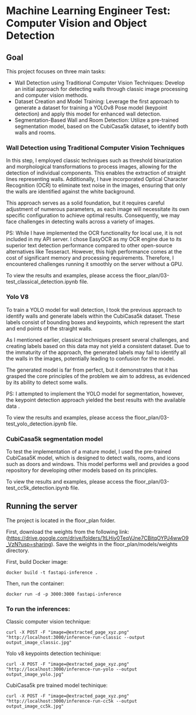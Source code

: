# Machine Learning Engineer Test: Computer Vision and Object Detection

## Goal
This project focuses on three main tasks:
* Wall Detection using Traditional Computer Vision Techniques: Develop an initial approach for detecting walls through classic image processing and computer vision methods.
* Dataset Creation and Model Training: Leverage the first approach to generate a dataset for training a YOLOv8 Pose model (keypoint detection) and apply this model for enhanced wall detection.
* Segmentation-Based Wall and Room Detection: Utilize a pre-trained segmentation model, based on the CubiCasa5k dataset, to identify both walls and rooms.

### Wall Detection using Traditional Computer Vision Techniques

In this step, I employed classic techniques such as threshold binarization and morphological transformations to process images, allowing for the detection of individual components. This enables the extraction of straight lines representing walls. Additionally, I have incorporated Optical Character Recognition (OCR) to eliminate text noise in the images, ensuring that only the walls are identified against the white background.

This approach serves as a solid foundation, but it requires careful adjustment of numerous parameters, as each image will necessitate its own specific configuration to achieve optimal results. Consequently, we may face challenges in detecting walls across a variety of images.

PS: While I have implemented the OCR functionality for local use, it is not included in my API server. I chose EasyOCR as my OCR engine due to its superior text detection performance compared to other open-source alternatives like Tesseract. However, this high performance comes at the cost of significant memory and processing requirements. Therefore, I encountered challenges running it smoothly on the server without a GPU.

To view the results and examples, please access the floor_plan/03-test_classical_detection.ipynb file.

### Yolo V8

To train a YOLO model for wall detection, I took the previous approach to identify walls and generate labels within the CubiCasa5k dataset. These labels consist of bounding boxes and keypoints, which represent the start and end points of the straight walls.

As I mentioned earlier, classical techniques present several challenges, and creating labels based on this data may not yield a consistent dataset. Due to the immaturity of the approach, the generated labels may fail to identify all the walls in the images, potentially leading to confusion for the model.

The generated model is far from perfect, but it demonstrates that it has grasped the core principles of the problem we aim to address, as evidenced by its ability to detect some walls.

PS: I attempted to implement the YOLO model for segmentation, however, the keypoint detection approach yielded the best results with the available data .

To view the results and examples, please access the floor_plan/03-test_yolo_detection.ipynb file.

### CubiCasa5k segmentation model

To test the implementation of a mature model, I used the pre-trained CubiCasa5K model, which is designed to detect walls, rooms, and icons such as doors and windows. This model performs well and provides a good repository for developing other models based on its principles.

To view the results and examples, please access the floor_plan/03-test_cc5k_detection.ipynb file.

## Running the server

The project is located in the floor_plan folder.

First, download the weights from the following link: (https://drive.google.com/drive/folders/1tLHiy0TeqVJne7CBitqOYPJ4wwO9_VzN?usp=sharing). Save the weights in the floor_plan/models/weights directory.

First, build Docker image:
```
docker build -t fastapi-inference .
```

Then, run the container:
```
docker run -d -p 3000:3000 fastapi-inference
```

### To run the inferences:

Classic computer vision technique:
```
curl -X POST -F "image=@extracted_page_xyz.png" "http://localhost:3000/inference-run-classic --output output_image_classic.jpg"
```

Yolo v8 keypoints detection techinique:
```
curl -X POST -F "image=@extracted_page_xyz.png" "http://localhost:3000/inference-run-yolo --output output_image_yolo.jpg"
```

CubiCasa5k pre trained model techinique:
```
curl -X POST -F "image=@extracted_page_xyz.png" "http://localhost:3000/inference-run-cc5k --output output_image_cc5k.jpg"
```
